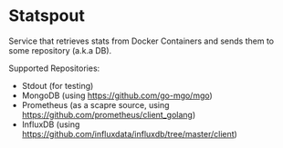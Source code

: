 Statspout
=========

Service that retrieves stats from Docker Containers and sends them to some repository (a.k.a DB).

Supported Repositories:

- Stdout (for testing)
- MongoDB (using https://github.com/go-mgo/mgo)
- Prometheus (as a scapre source, using https://github.com/prometheus/client_golang)
- InfluxDB (using https://github.com/influxdata/influxdb/tree/master/client)
